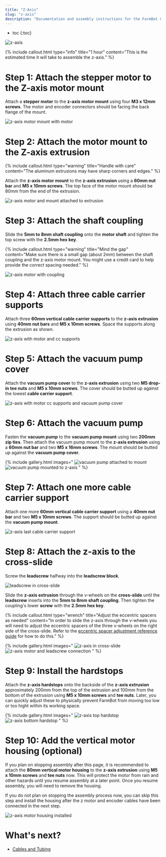 ```yaml
---
title: "Z-Axis"
slug: "z-axis"
description: "Documentation and assembly instructions for the FarmBot Genesis z-axis"
---
```


* toc
{:toc}


![z-axis](_images/z-axis.png)

{%
include callout.html
type="info"
title="1 hour"
content="This is the estimated time it will take to assemble the z-axis."
%}

# Step 1: Attach the stepper motor to the Z-axis motor mount

Attach a **stepper motor** to the **z-axis motor mount** using four **M3 x 12mm screws**. The motor and encoder connectors should be facing the back flange of the mount.

![z-axis motor mount with motor](_images/z-axis_motor_mount_with_motor.png)

# Step 2: Attach the motor mount to the Z-axis extrusion

{%
include callout.html
type="warning"
title="Handle with care"
content="The aluminum extrusions may have sharp corners and edges."
%}

Attach the **z-axis motor mount** to the **z-axis extrusion** using a **60mm nut bar** and **M5 x 10mm screws**. The top face of the motor mount should be 80mm from the end of the extrusion.

![z-axis motor and mount attached to extrusion](_images/z-axis_motor_and_mount_attached_to_extrusion.png)

# Step 3: Attach the shaft coupling

Slide the **5mm to 8mm shaft coupling** onto the **motor shaft** and tighten the top screw with the **2.5mm hex key**.

{%
include callout.html
type="warning"
title="Mind the gap"
content="Make sure there is a small gap (about 2mm) between the shaft coupling and the z-axis motor mount. You might use a credit card to help provide the correct spacing needed."
%}

![z-axis motor with coupling](_images/z-axis_motor_with_coupling.png)

# Step 4: Attach three cable carrier supports

Attach three **60mm vertical cable carrier supports** to the **z-axis extrusion** using **40mm nut bars** and **M5 x 10mm screws**. Space the supports along the extrusion as shown.

![z-axis with motor and cc supports](_images/z-axis_with_motor_and_cc_supports.png)

# Step 5: Attach the vacuum pump cover

Attach the **vacuum pump cover** to the **z-axis extrusion** using two **M5 drop-in tee nuts** and **M5 x 10mm screws**. The cover should be butted up against the lowest **cable carrier support**.

![z-axis with motor cc supports and vacuum pump cover](_images/z-axis_with_motor_cc_supports_and_vacuum_pump_cover.png)

# Step 6: Attach the vacuum pump

Fasten the **vacuum pump** to the **vacuum pump mount** using two **200mm zip ties**. Then attach the vacuum pump mount to the **z-axis extrusion** using a **60mm nut bar** and two **M5 x 16mm screws**. The mount should be butted up against the **vacuum pump cover**.

{% include gallery.html images="
![vacuum pump attached to mount](_images/vacuum_pump_attached_to_mount.png)
![vacuum pump mounted to z-axis](_images/vacuum_pump_mounted_to_z-axis.png)
" %}

# Step 7: Attach one more cable carrier support

Attach one more **60mm vertical cable carrier support** using a **40mm nut bar** and two **M5 x 10mm screws**. The support should be butted up against the **vacuum pump mount**.

![z-axis last cable carrier support](_images/z-axis_last_cable_carrier_support.png)

# Step 8: Attach the z-axis to the cross-slide

Screw the **leadscrew** halfway into the **leadscrew block**.

![leadscrew in cross-slide](_images/leadscrew_in_cross-slide.png)

Slide the **z-axis extrusion** through the v-wheels on the **cross-slide** until the **leadscrew** inserts into the **5mm to 8mm shaft coupling**. Then tighten the coupling's lower **screw** with the **2.5mm hex key**.

{%
include callout.html
type="wrench"
title="Adjust the eccentric spacers as needed"
content="In order to slide the z-axis through the v-wheels you will need to adjust the eccentric spacers of the three v-wheels on the right side of the cross-slide. Refer to the [eccentric spacer adjustment reference guide](../Extras/reference/eccentric-spacer-adjustment.md) for how to do this."
%}

{% include gallery.html images="
![z-axis in cross-slide](_images/z-axis_in_cross-slide.png)
![z-axis motor and leadscrew connection](_images/z-axis_motor_and_leadscrew_connection.png)
" %}

# Step 9: Install the hardstops

Attach the **z-axis hardstops** onto the backside of the **z-axis extrusion** approximately 200mm from the top of the extrusion and 100mm from the bottom of the extrusion using **M5 x 10mm screws** and **tee nuts**. Later, you can quickly adjust these to physically prevent FarmBot from moving too low or too hight within its working space.

{% include gallery.html images="
![z-axis top hardstop](_images/z-axis_top_hardstop.png)
![z-axis bottom hardstop](_images/z-axis_bottom_hardstop.png)
" %}

# Step 10: Add the vertical motor housing (optional)

If you plan on stopping assembly after this page, it is recommended to attach the **80mm vertical motor housing** to the **z-axis extrusion** using **M5 x 10mm screws** and **tee nuts** now. This will protect the motor from rain and other hazards until you resume assembly at a later point. Once you resume assembly, you will need to remove the housing.

If you do not plan on stopping the assembly process now, you can skip this step and install the housing after the z motor and encoder cables have been connected in the next step.

![z-axis motor housing installed](_images/z-axis_motor_housing_installed.png)


# What's next?

 * [Cables and Tubing](cables-and-tubing.md)
